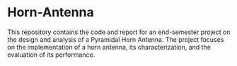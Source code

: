 # Horn-Antenna
This repository contains the code and report for an end-semester project on the design and analysis of a Pyramidal Horn Antenna. The project focuses on the implementation of a horn antenna, its characterization, and the evaluation of its performance.

